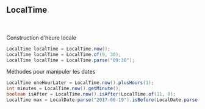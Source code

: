 ## LocalTime
<br><br>
Construction d'heure locale
```java
LocalTime localTime = LocalTime.now();
LocalTime localTime = LocalTime.of(9, 30);
LocalTime localTime = LocalTime.parse("09:30");
```
Méthodes pour manipuler les dates
```java
LocalTime oneHourLater = LocalTime.now().plusHours(1);
int minutes = LocalTime.now().getMinute();
boolean isAfter = LocalTime.now().isAfter(LocalTime.of(11, 0);
LocalTime max = LocalDate.parse("2017-06-19").isBefore(LocalDate.parse("2016-06-18"))
```
<br><br>
